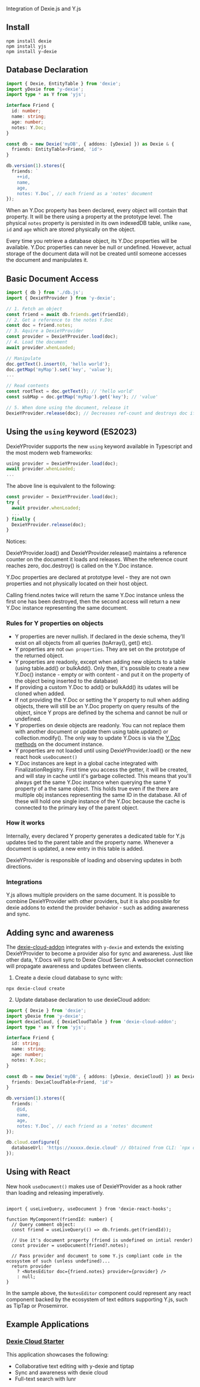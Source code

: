 Integration of Dexie.js and Y.js

## Install

```
npm install dexie
npm install yjs
npm install y-dexie
```

## Database Declaration

```ts
import { Dexie, EntityTable } from 'dexie';
import yDexie from 'y-dexie';
import type * as Y from 'yjs';

interface Friend {
  id: number;
  name: string;
  age: number;
  notes: Y.Doc;
}

const db = new Dexie('myDB', { addons: [yDexie] }) as Dexie & {
  friends: EntityTable<Friend, 'id'>
}

db.version(1).stores({
  friends: `
    ++id,
    name,
    age,
    notes: Y.Doc`, // each friend as a 'notes' document
});
```

When an Y.Doc property has been declared, every object will contain that property. It
will be there using a property at the prototype level. The physical `notes` property
is persisted in its own indexedDB table, unlike `name`, `id` and `age` which are
stored physically on the object.

Every time you retrieve a database object, its Y.Doc properties will be available. Y.Doc
properties can never be null or undefined. However, actual storage of the document data will not
be created until someone accesses the document and manipulates it.

## Basic Document Access

```ts
import { db } from './db.js';
import { DexieYProvider } from 'y-dexie';

// 1. Fetch an object
const friend = await db.friends.get(friendId);
// 2. Get a reference to the notes Y.Doc
const doc = friend.notes;
// 3. Aquire a DexieYProvider
const provider = DexieYProvider.load(doc);
// 4. Load the document
await provider.whenLoaded;

// Manipulate
doc.getText().insert(0, 'hello world');
doc.getMap('myMap').set('key', 'value');
...

// Read contents
const rootText = doc.getText(); // 'hello world'
const subMap = doc.getMap('myMap').get('key'); // 'value'

// 5. When done using the document, release it
DexieYProvider.release(doc); // Decreases ref-count and destroys doc if not accessed anymore.

```

## Using the `using` keyword (ES2023)

DexieYProvider supports the new `using` keyword available in Typescript and the most modern web frameworks:

```ts
using provider = DexieYProvider.load(doc);
await provider.whenLoaded;
...
```

The above line is equivalent to the following:

```ts
const provider = DexieYProvider.load(doc);
try {
  await provider.whenLoaded;
  ...
} finally {
  DexieYProvider.release(doc);
}
```

Notices:

DexieYProvider.load() and DexieYProvider.release() maintains a reference counter
on the document it loads and releases. When the reference count reaches zero, doc.destroy() is called on the Y.Doc instance.

Y.Doc properties are declared at prototype level - they are not own properties and not physically located on their host object.

Calling friend.notes twice will return the same Y.Doc instance unless the first one has been destroyed, then the second access will return a new Y.Doc instance representing the same document.

### Rules for Y properties on objects

* Y properties are never nullish. If declared in the dexie schema, they'll exist on all objects from all queries (toArray(), get() etc).
* Y properties are not `own properties`. They are set on the prototype of the returned object.
* Y properties are readonly, except when adding new objects to a table (using table.add() or bulkAdd(). Only then, it's possible to create a new Y.Doc() instance - empty or with content - and put it on the property of the object being inserted to the database)
* If providing a custom Y.Doc to add() or bulkAdd() its udates will be cloned when added.
* If not providing the Y.Doc or setting the Y property to null when adding objects, there will still be an Y.Doc property on query results of the object, since Y props are defined by the schema and cannot be null or undefined.
* Y properties on dexie objects are readonly. You can not replace them with another document or update them using table.update() or collection.modify(). The only way to update Y.Docs is via the [Y.Doc methods](https://docs.yjs.dev/api/y.doc) on the document instance.
* Y properties are not loaded until using DexieYProvider.load() or the new react hook `useDocument()`
* Y.Doc instances are kept in a global cache integrated with FinalizationRegistry. First time you access the getter, it will be created, and will stay in cache until it's garbage collected. This means that you'll always get the same Y.Doc instance when querying the same Y property of a the same object. This holds true even if the there are multiple obj instances representing the same ID in the database. All of these will hold one single instance of the Y.Doc because the cache is connected to the primary key of the parent object.

### How it works

Internally, every declared Y property generates a dedicated table for Y.js updates tied to the parent table and the property name. Whenever a document is updated, a new entry in this table is added.

DexieYProvider is responsible of loading and observing updates in both directions.

### Integrations

Y.js allows multiple providers on the same document. It is possible to combine DexieYProvider with other providers, but it is also possible for dexie addons to extend the provider behavior - such as adding awareness and sync.

## Adding sync and awareness

The [dexie-cloud-addon](/cloud/docs/dexie-cloud-addon) integrates with `y-dexie` and extends the existing DexieYProvider to become a provider also for sync and awareness. Just like other data, Y.Docs
will sync to Dexie Cloud Server. A websocket connection will propagate awareness
and updates between clients.

1. Create a dexie cloud database to sync with:

```
npx dexie-cloud create
```

2. Update database declaration to use dexieCloud addon:

```ts
import { Dexie } from 'dexie';
import yDexie from 'y-dexie';
import dexieCloud, { DexieCloudTable } from 'dexie-cloud-addon';
import type * as Y from 'yjs';

interface Friend {
  id: string;
  name: string;
  age: number;
  notes: Y.Doc;
}

const db = new Dexie('myDB', { addons: [yDexie, dexieCloud] }) as Dexie & {
  friends: DexieCloudTable<Friend, 'id'>
}

db.version(1).stores({
  friends: `
    @id,
    name,
    age,
    notes: Y.Doc`, // each friend as a 'notes' document
});

db.cloud.configure({
  databaseUrl: 'https://xxxxx.dexie.cloud' // Obtained from CLI: `npx dexie-cloud create`
});
```


## Using with React

New hook `useDocument()` makes use of DexieYProvider as a hook rather than loading and releasing imperatively.

```tsx

import { useLiveQuery, useDocument } from 'dexie-react-hooks';

function MyComponent(friendId: number) {
  // Query comment object:
  const friend = useLiveQuery(() => db.friends.get(friendId));

  // Use it's document property (friend is undefined on intial render)
  const provider = useDocument(friend?.notes);

  // Pass provider and document to some Y.js compliant code in the ecosystem of such (unless undefined)...
  return provider
    ? <NotesEditor doc={friend.notes} provider={provider} />
    : null;
}
```

In the sample above, the `NotesEditor` component could represent any react component backed
by the ecosystem of text editors supporting Y.js, such as TipTap or Prosemirror.

## Example Applications

### [Dexie Cloud Starter](https://github.com/dexie/dexie-cloud-starter)

This application showcases the following:

* Collaborative text editing with y-dexie and tiptap
* Sync and awareness with dexie cloud
* Full-text search with lunr

